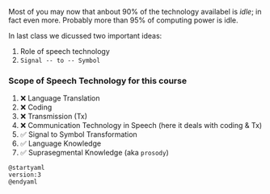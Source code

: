 <!-- ---
hide:
  - navigation # Hide navigation
  - toc        # Hide table of contents
--- -->

Most of you may now that anbout 90% of the technology availabel is *idle*; in fact even more. Probably more than 95% of computing power is idle.

In last class we dicussed two important ideas:

1. Role of speech technology
2. `Signal -- to -- Symbol`

### Scope of Speech Technology for this course

1. ❌ Language Translation
2. ❌ Coding
3. ❌ Transmission (Tx)
4. ❌ Communication Technology in Speech (here it deals with coding & Tx)
5. ✅ Signal to Symbol Transformation
6. ✅ Language Knowledge
7. ✅ Suprasegmental Knowledge (aka `prosody`)



```plantuml
@startyaml
version:3
@endyaml
```
